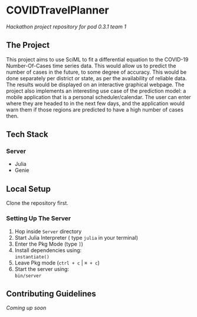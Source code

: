 # COVIDTravelPlanner
_Hackathon project repository for pod 0.3.1 team 1_

## The Project
This project aims to use SciML to fit a differential equation to the COVID-19 Number-Of-Cases time series data. This would allow us to predict the number of cases in the future, to some degree of accuracy. This would be done separately per district or state, as per the availability of reliable data. The results would be displayed on an interactive graphical webpage.
The project also implements an interesting use case of the prediction model: a mobile application that is a personal scheduler/calendar. The user can enter where they are headed to in the next few days, and the application would warn them if those regions are predicted to have a high number of cases then.

## Tech Stack
### Server
- Julia
- Genie

## Local Setup
Clone the repository first.
### Setting Up The Server
1. Hop inside `Server` directory
2. Start Julia Interpreter ( type ```julia``` in your terminal)
3. Enter the Pkg Mode (type `]`)
4. Install dependencies using:  
```instantiate()```
5. Leave Pkg mode (`ctrl + c` | `⌘ + c`)
6. Start the server using:  
```bin/server```

## Contributing Guidelines
_Coming up soon_
